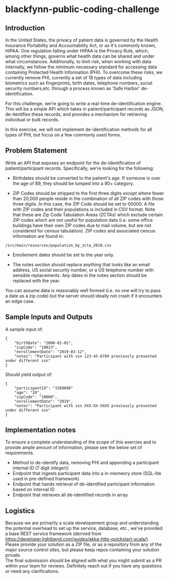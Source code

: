 # blackfynn-public-coding-challenge

## Introduction

In the United States, the privacy of patient data is governed by the Health
Insurance Portability and Accountability Act, or as it's commonly known, HIPAA.
One regulation falling under HIPAA is the Privacy Rule, which, among other
things, governs what health data can be shared and under what circumstances. 
Additionally, to limit risk, when working with data internally, we follow the 
minimum necessary standard for accessing data containing Protected Health 
Information (PHI). To overcome these risks, we currently remove PHI, currently 
a set of 18 types of data including biometrics such as fingerprints, birth dates, 
telephone numbers, social security numbers,etc. through a process known as 
'Safe Harbor' de-identification.

For this challenge, we're going to write a real-time de-identification engine. This
will be a simple API which takes in patient/participant records as JSON, de-itentifies
these records, and provides a mechanism for retrieving individual or bulk records.

In this exercise, we will not implement de-identification methods for all types of PHI, 
but focus on a few commonly used forms. 

## Problem Statement

Write an API that exposes an endpoint for the de-identification of patient/participant
records. Specifically, we're looking for the following:

* Birthdates should be converted to the patient's age.  If someone is over the age
  of 89, they should be lumped into a 90+ category.

* ZIP Codes should be stripped to the first three digits _except_ where fewer
  than 20,000 people reside in the combination of all ZIP codes with those three
  digits. In this case, the ZIP Code should be set to 00000.  A file with ZIP
  codes and their populations is included in CSV format.  Note that these are
  Zip Code Tabulation Areas (ZCTAs) which exclude certain ZIP codes which are
  not useful for population data (i.e. some office buildings have their own ZIP
  codes due to mail volume, but are not considered for census tabulation). ZIP 
  codes and associated cencus information are found in: 

```
/src/main/resources/population_by_zcta_2010.csv 
```

* Enrollement dates should be set to the year only.

* The notes section should replace anything that looks like an email address,
  US social security number, or a US telephone number with sensible
  replacements.  Any dates in the notes section should be replaced with the
  year.


You can assume data is reasonably well formed (i.e. no one will try to pass a 
date as a zip code) but the server should ideally not crash if it encounters an edge case.

## Sample Inputs and Outputs

A sample input of:

```
{
    "birthDate": "2000-01-01",
    "zipCode": "10013",
    "enrollementDate": "2019-03-12",
    "notes": "Participant with ssn 123-45-6789 previously presented under different ssn"
}
```

Should yield output of:

```
{
    "participantId": "1569698"
    "age": "20",
    "zipCode": "10000",
    "enrollementDate": "2019",
    "notes": "Participant with ssn XXX-XX-XXXX previously presented under different ssn"
}
```
## Implementation notes

To ensure a complete understanding of the scope of this exercies and to provide ample 
amount of information, please see the below set of requirements.

 * Method to de-identify data, removing PHI and appending a participant internal ID 
 (7 digit integer))
 * Endpoint that ingests participant data into a in-memeory store (SQL-lite used in 
 pre-defined framework)
 * Endpoint that hands retrieval of de-identified participant information based on
 internal ID 
 * Endpoint that retrieves all de-identified records in array

## Logistics

Because we are primarily a scala developement group and understanding the 
potential overhead to set up the service, database, etc., we've provided a base
REST service framework (derived from 
https://developer.lightbend.com/guides/akka-http-quickstart-scala/). 
Please provide your solution as a ZIP file, or as a repository from any of the 
major source control sites, but please keep repos containing your solution private.  
The final submission should be aligned with what you might submit as a PR within your 
team for reviews. Definitely reach out if you have any questions or need any 
clarifications. 
